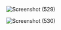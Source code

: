 
![Screenshot (529)](https://github.com/faizal-ibrahim/Basis-Data.md/assets/160212743/4e0a1389-037f-430c-97e6-79fe2e25fa39)


![Screenshot (530)](https://github.com/faizal-ibrahim/Basis-Data.md/assets/160212743/a0e03935-1146-41a2-a8ce-a272df5527aa)
